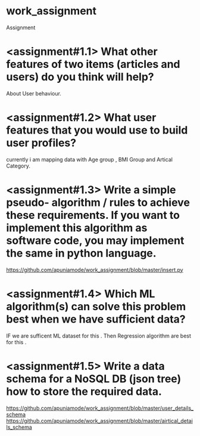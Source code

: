 # work_assignment
Assignment

# <assignment#1.1> What other features of two items (articles and users) do you think will help?
  About User behaviour. 

#  <assignment#1.2> What user features that you would use to build user profiles?
  currently i am mapping data with Age group , BMI Group and Artical Category.
  
# <assignment#1.3> Write a simple pseudo- algorithm / rules to achieve these requirements. If you want to implement this algorithm as software code, you may implement the same in python language.
https://github.com/apuniamode/work_assignment/blob/master/insert.py

# <assignment#1.4> Which ML algorithm(s) can solve this problem best when we have sufficient data?
IF we are sufficent ML dataset for this . Then Regression algorithm are best for this . 

# <assignment#1.5> Write a data schema for a NoSQL DB (json tree) how to store the required data.
https://github.com/apuniamode/work_assignment/blob/master/user_details_schema
https://github.com/apuniamode/work_assignment/blob/master/airtical_details_schema

